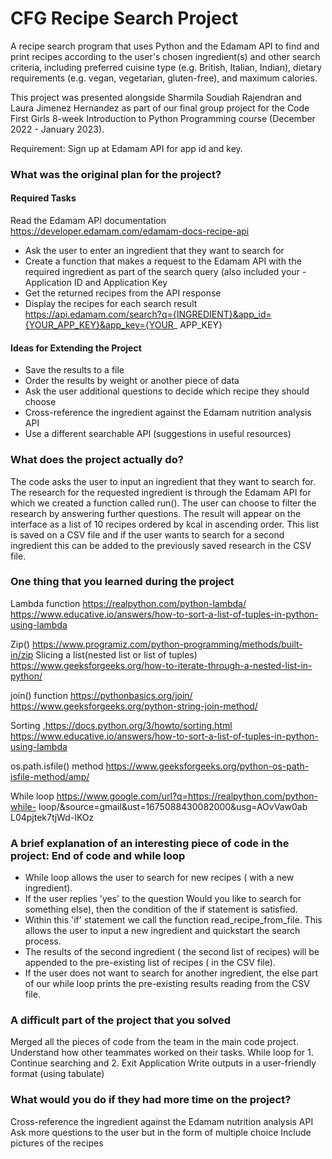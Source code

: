 # CFG Recipe Search Project

A recipe search program that uses Python and the Edamam API to find and print recipes according to the user's chosen ingredient(s) and other search criteria, including preferred cuisine type (e.g. British, Italian, Indian), dietary requirements (e.g. vegan, vegetarian, gluten-free), and maximum calories.

This project was presented alongside Sharmila Soudiah Rajendran and Laura Jimenez Hernandez as part of our final group project for the Code First Girls 8-week Introduction to Python Programming course (December 2022 - January 2023).

Requirement: Sign up at Edamam API for app id and key.

### What was the original plan for the project?
#### Required Tasks
Read the Edamam API documentation https://developer.edamam.com/edamam-docs-recipe-api

- Ask the user to enter an ingredient that they want to search for
- Create a function that makes a request to the Edamam API with the required ingredient as part of the search query (also included your - Application ID and Application Key
- Get the returned recipes from the API response
- Display the recipes for each search result https://api.edamam.com/search?q={INGREDIENT}&app_id={YOUR_APP_KEY}&app_key={YOUR_ APP_KEY}

#### Ideas for Extending the Project
- Save the results to a file
- Order the results by weight or another piece of data
- Ask the user additional questions to decide which recipe they should choose
- Cross-reference the ingredient against the Edamam nutrition analysis API
- Use a different searchable API (suggestions in useful resources)


### What does the project actually do?
The code asks the user to input an ingredient that they want to search for. The research for the requested ingredient is through the Edamam API for which we created a function called run(). The user can choose to filter the research by answering further questions. The result will appear on the interface as a list of 10 recipes ordered by kcal in ascending order. This list is saved on a CSV file and if the user wants to search for a second ingredient this can be added to the previously saved research in the CSV file.

 
### One thing that you learned during the project
Lambda 
function https://realpython.com/python-lambda/ https://www.educative.io/answers/how-to-sort-a-list-of-tuples-in-python-using-lambda

Zip()
https://www.programiz.com/python-programming/methods/built-in/zip
Slicing a list(nested list or list of tuples)
https://www.geeksforgeeks.org/how-to-iterate-through-a-nested-list-in-python/

join() function
https://pythonbasics.org/join/ https://www.geeksforgeeks.org/python-string-join-method/

Sorting
,https://docs.python.org/3/howto/sorting.html https://www.educative.io/answers/how-to-sort-a-list-of-tuples-in-python-using-lambda

os.path.isfile() method
https://www.geeksforgeeks.org/python-os-path-isfile-method/amp/

While loop
https://www.google.com/url?q=https://realpython.com/python-while- loop/&source=gmail&ust=1675088430082000&usg=AOvVaw0ab L04pjtek7tjWd-IKOz

### A brief explanation of an interesting piece of code in the project: End of code and while loop
- While loop allows the user to search for new recipes ( with a new ingredient).
- If the user replies 'yes' to the question  ̈Would you like to search for something else), then the condition of the if statement is satisfied.
- Within this 'if' statement we call the function read_recipe_from_file. This allows the user to input a new ingredient and quickstart the search process.
- The results of the second ingredient ( the second list of recipes) will be appended to the pre-existing list of recipes ( in the CSV file).
- If the user does not want to search for another ingredient, the else part of our while loop prints the pre-existing results reading from the CSV file.

 
### A difficult part of the project that you solved
Merged all the pieces of code from the team in the main code project. Understand how other teammates worked on their tasks.
While loop for 1. Continue searching and 2. Exit Application
Write outputs in a user-friendly format (using tabulate)

### What would you do if they had more time on the project?
Cross-reference the ingredient against the Edamam nutrition analysis API Ask more questions to the user but in the form of multiple choice
Include pictures of the recipes



